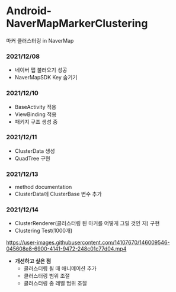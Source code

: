 # Android-NaverMapMarkerClustering
마커 클러스터링 in NaverMap

### 2021/12/08
- 네이버 맵 불러오기 성공
- NaverMapSDK Key 숨기기

### 2021/12/10
- BaseActivity 적용
- ViewBinding 적용
- 패키지 구조 생성 중

### 2021/12/11
- ClusterData 생성
- QuadTree 구현

### 2021/12/13
- method documentation
- ClusterData에 ClusterBase 변수 추가

### 2021/12/14
- ClusterRenderer(클러스터링 된 마커를 어떻게 그릴 것인 지) 구현
- Clustering Test(1000개)

https://user-images.githubusercontent.com/14107670/146009546-045608e8-6900-4141-9472-248c01c77d04.mp4

- <b>개선하고 싶은 점</b>
  - 클러스터링 될 때 애니메이션 추가
  - 클러스터링 범위 조절
  - 클러스터링 줌 레벨 범위 조절
